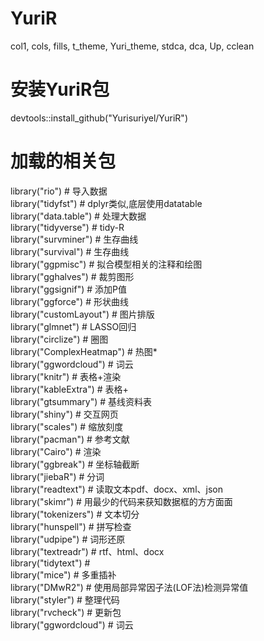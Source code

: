 # YuriR
col1, cols, fills, t_theme, Yuri_theme, stdca, dca, Up, cclean
# 安装YuriR包
devtools::install_github("Yurisuriyel/YuriR")  
# 加载的相关包
library("rio") # 导入数据  
library("tidyfst") # dplyr类似,底层使用datatable  
library("data.table") # 处理大数据  
library("tidyverse") # tidy-R  
library("survminer") # 生存曲线  
library("survival") # 生存曲线  
library("ggpmisc") # 拟合模型相关的注释和绘图  
library("gghalves") # 裁剪图形  
library("ggsignif") # 添加P值  
library("ggforce") # 形状曲线  
library("customLayout") # 图片排版  
library("glmnet") # LASSO回归  
library("circlize") # 圈图  
library("ComplexHeatmap") # 热图*  
library("ggwordcloud") # 词云  
library("knitr") # 表格+渲染  
library("kableExtra") # 表格+  
library("gtsummary") # 基线资料表  
library("shiny") # 交互网页  
library("scales") # 缩放刻度  
library("pacman") # 参考文献  
library("Cairo") # 渲染  
library("ggbreak") # 坐标轴截断  
library("jiebaR") # 分词  
library("readtext") # 读取文本pdf、docx、xml、json  
library("skimr") # 用最少的代码来获知数据框的方方面面  
library("tokenizers") # 文本切分  
library("hunspell") # 拼写检查  
library("udpipe") # 词形还原  
library("textreadr") # rtf、html、docx  
library("tidytext") #  
library("mice") # 多重插补  
library("DMwR2") # 使用局部异常因子法(LOF法)检测异常值  
library("styler") # 整理代码  
library("rvcheck") # 更新包  
library("ggwordcloud") # 词云  

